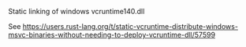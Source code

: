 Static linking of windows vcruntime140.dll

See
https://users.rust-lang.org/t/static-vcruntime-distribute-windows-msvc-binaries-without-needing-to-deploy-vcruntime-dll/57599

